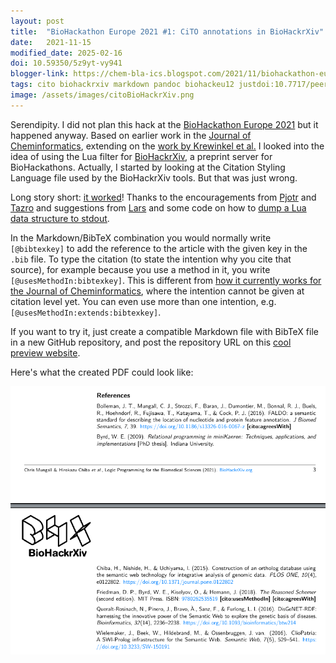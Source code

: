 ```yaml
---
layout: post
title:  "BioHackathon Europe 2021 #1: CiTO annotations in BioHackrXiv"
date:   2021-11-15
modified_date: 2025-02-16
doi: 10.59350/5z9yt-vy941
blogger-link: https://chem-bla-ics.blogspot.com/2021/11/biohackathon-europe-2021-1-cito.html
tags: cito biohackrxiv markdown pandoc biohackeu12 justdoi:10.7717/peerj-cs.112
image: /assets/images/citoBioHackrXiv.png
---
```


Serendipity. I did not plan this hack at the [BioHackathon Europe 2021](https://biohackathon-europe.org/) but it happened anyway.
Based on earlier work in the [Journal of Cheminformatics](https://www.biomedcentral.com/collections/cito), extending on the
[work by Krewinkel et al.](https://doi.org/10.7717/peerj-cs.112) I looked into the idea of using the Lua filter for
[BioHackrXiv](https://biohackrxiv.org/), a preprint server for BioHackathons. Actually, I started by looking at the
Citation Styling Language file used by the BioHackrXiv tools. But that was just wrong.

Long story short: [it worked](https://github.com/biohackrxiv/bhxiv-gen-pdf/pull/10)! Thanks to the encouragements from
[Pjotr](https://github.com/pjotrp) and [Tazro](https://github.com/inutano) and suggestions from
[Lars](https://twitter.com/larswillighagen/status/1458059589925187585) and some code on how to
[dump a Lua data structure to stdout](http://lua-users.org/wiki/TableUtils).

In the Markdown/BibTeX combination you would normally write `[@bibtexkey]` to add the reference to the article with the given key
in the `.bib` file. To type the citation (to state the intention why you cite that source), for example because you use a method
in it, you write `[@usesMethodIn:bibtexkey]`. This is different from
[how it currently works for the Journal of Cheminformatics](https://github.com/jcheminform/markdown-jcheminf),
where the intention cannot be given at citation level yet. You can even use more than one intention, e.g. `[@usesMethodIn:extends:bibtexkey]`.

If you want to try it, just create a compatible Markdown file with BibTeX file in a new GitHub repository, and post the repository URL on
this [cool preview website](http://preview.biohackrxiv.org/).

Here's what the created PDF could look like:

![](/assets/images/citoBioHackrXiv.png)
